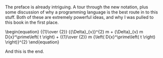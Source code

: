 The preface is already intriguing. A tour through the new notation, plus some discussion of why a programming language is the best route in to this stuff. Both of these are extremely powerful ideas, and why I was pulled to this book in the first place.

\begin{equation}
{{1}\over {2}} {{\Delta}\_{v}}^{2} m + {\Delta}\_{v} m D{x}^\prime\left( t \right) + {{1}\over {2}} m {\left( D{x}^\prime\left( t \right) \right)}^{2}
\end{equation}

And this is the end.
